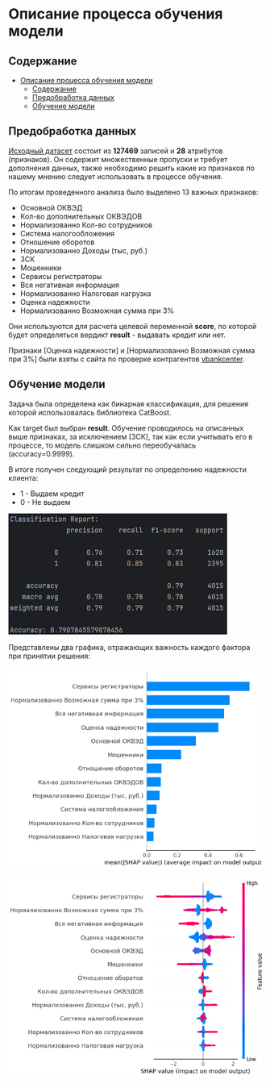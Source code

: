 # Описание процесса обучения модели

## Содержание

- [Описание процесса обучения модели](#описание-процесса-обучения-модели)
  - [Содержание](#содержание)
  - [Предобработка данных](#описание-процесса)
  - [Обучение модели](#обучение-модели)

## Предобработка данных

[Исходный датасет](https://docs.google.com/spreadsheets/d/1HHRQRlPoFrFtd7l3bWmI4gpERZrCETO3/edit?gid=481063430#gid=481063430) состоит из **127469** записей и **28** атрибутов (признаков). Он содержит множественные пропуски и требует дополнения данных, также необходимо решить какие из признаков по нашему мнению следует использовать в процессе обучения.

По итогам проведенного анализа было выделено 13 важных признаков:
* Основной ОКВЭД
* Кол-во дополнительных ОКВЭДОВ
* Нормализованно Кол-во сотрудников
* Система налогообложения
* Отношение оборотов
* Нормализованно Доходы (тыс, руб.)
* ЗСК
* Мошенники
* Сервисы регистраторы
* Вся негативная информация
* Нормализованно Налоговая нагрузка
* Оценка надежности
* Нормализованно Возможная сумма при 3% 

Они используются для расчета целевой переменной **score**, по которой будет определяться вердикт **result** - выдавать кредит или нет.

Признаки [Оценка надежности] и [Нормализованно Возможная сумма при 3%] были взяты с сайта по проверке контрагентов [vbankcenter](https://vbankcenter.ru/contragent).

## Обучение модели

Задача была определена как бинарная классификация, для решения которой использовалась библиотека CatBoost. 

Как target был выбран **result**. Обучение проводилось на описанных выше признаках, за исключением [ЗСК], так как если учитывать его в процессе, то модель слишком сильно переобучалась (accuracy=0.9999).

В итоге получен следующий результат по определению надежности клиента:
* 1 - Выдаем кредит
* 0 - Не выдаем

![ ](/_image/classification_report.png)

Представлены два графика, отражающих важность каждого фактора при принятии решения:

![ ](/_image/model_features.png)

![ ](/_image/model_features_2.png)